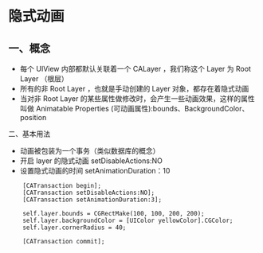 # 隐式动画

## 一、概念

* 每个 UIView 内部都默认关联着一个 CALayer ，我们称这个 Layer 为 Root Layer （根层）
* 所有的非 Root Layer ，也就是手动创建的 Layer 对象，都存在着隐式动画
* 当对非 Root Layer 的某些属性做修改时，会产生一些动画效果，这样的属性叫做 Animatable Properties \(可动画属性\):bounds、BackgroundColor、position



二、基本用法

* 动画被包装为一个事务（类似数据库的概念）
* 开启 layer 的隐式动画 setDisableActions:NO
* 设置隐式动画的时间 setAnimationDuration：10    

```
    [CATransaction begin];
    [CATransaction setDisableActions:NO];
    [CATransaction setAnimationDuration:3];
    
    self.layer.bounds = CGRectMake(100, 100, 200, 200);
    self.layer.backgroundColor = [UIColor yellowColor].CGColor;
    self.layer.cornerRadius = 40;
    
    [CATransaction commit];
```



